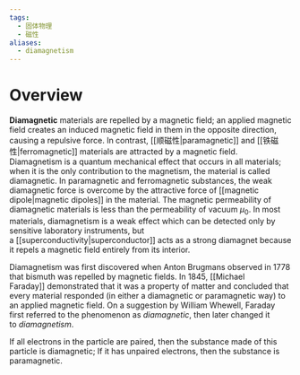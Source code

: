 ```yaml
---
tags:
  - 固体物理
  - 磁性
aliases:
  - diamagnetism
---
```


# Overview

**Diamagnetic** materials are repelled by a magnetic field; an applied magnetic field creates an induced magnetic field in them in the opposite direction, causing a repulsive force. In contrast, [[顺磁性|paramagnetic]] and [[铁磁性|ferromagnetic]] materials are attracted by a magnetic field. Diamagnetism is a quantum mechanical effect that occurs in all materials; when it is the only contribution to the magnetism, the material is called diamagnetic. In paramagnetic and ferromagnetic substances, the weak diamagnetic force is overcome by the attractive force of [[magnetic dipole|magnetic dipoles]] in the material. The magnetic permeability of diamagnetic materials is less than the permeability of vacuum $\mu_0$. In most materials, diamagnetism is a weak effect which can be detected only by sensitive laboratory instruments, but a [[superconductivity|superconductor]] acts as a strong diamagnet because it repels a magnetic field entirely from its interior.

Diamagnetism was first discovered when Anton Brugmans observed in 1778 that bismuth was repelled by magnetic fields. In 1845, [[Michael Faraday]] demonstrated that it was a property of matter and concluded that every material responded (in either a diamagnetic or paramagnetic way) to an applied magnetic field. On a suggestion by William Whewell, Faraday first referred to the phenomenon as _diamagnetic_, then later changed it to _diamagnetism_.

If all electrons in the particle are paired, then the substance made of this particle is diamagnetic; If it has unpaired electrons, then the substance is paramagnetic.